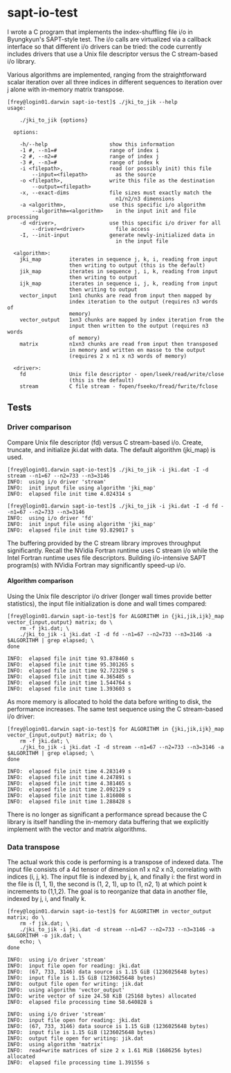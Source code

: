 # sapt-io-test

I wrote a C program that implements the index-shuffling file i/o in Byungkyun's SAPT-style test.  The i/o calls are virtualized via a callback interface so that different i/o drivers can be tried:  the code currently includes drivers that use a Unix file descriptor versus the C stream-based i/o library.

Various algorithms are implemented, ranging from the straightforward scalar iteration over all three indices in different sequences to iteration over j alone with in-memory matrix transpose.

```
[frey@login01.darwin sapt-io-test]$ ./jki_to_jik --help
usage:

    ./jki_to_jik {options}

  options:

    -h/--help                    show this information
    -1 #, --n1=#                 range of index i
    -2 #, --n2=#                 range of index j
    -3 #, --n3=#                 range of index k
    -i <filepath>,               read (or possibly init) this file
        --input=<filepath>         as the source
    -o <filepath>,               write this file as the destination
        --output=<filepath>
    -x, --exact-dims             file sizes must exactly match the
                                   n1/n2/n3 dimensions
    -a <algorithm>,              use this specific i/o algorithm
        --algorithm=<algorithm>    in the input init and file processing
    -d <driver>,                 use this specific i/o driver for all
        --driver=<driver>          file access
    -I, --init-input             generate newly-initialized data in
                                   in the input file

  <algorithm>:
    jki_map         iterates in sequence j, k, i, reading from input
                    then writing to output (this is the default)
    jik_map         iterates in sequence j, i, k, reading from input
                    then writing to output
    ijk_map         iterates in sequence i, j, k, reading from input
                    then writing to output
    vector_input    1xn1 chunks are read from input then mapped by
                    index iteration to the output (requires n3 words of
                    memory)
    vector_output   1xn3 chunks are mapped by index iteration from the
                    input then written to the output (requires n3 words
                    of memory)
    matrix          n1xn3 chunks are read from input then transposed
                    in memory and written en masse to the output
                    (requires 2 x n1 x n3 words of memory)

  <driver>:
    fd              Unix file descriptor - open/lseek/read/write/close
                    (this is the default)
    stream          C file stream - fopen/fseeko/fread/fwrite/fclose

```

## Tests

### Driver comparison

Compare Unix file descriptor (fd) versus C stream-based i/o.  Create, truncate, and initialize jki.dat with data.  The default algorithm (jki_map) is used.

```
[frey@login01.darwin sapt-io-test]$ ./jki_to_jik -i jki.dat -I -d stream --n1=67 --n2=733 --n3=3146
INFO:  using i/o driver 'stream'
INFO:  init input file using algorithm 'jki_map'
INFO:  elapsed file init time 4.024314 s

[frey@login01.darwin sapt-io-test]$ ./jki_to_jik -i jki.dat -I -d fd --n1=67 --n2=733 --n3=3146
INFO:  using i/o driver 'fd'
INFO:  init input file using algorithm 'jki_map'
INFO:  elapsed file init time 93.829017 s
```

The buffering provided by the C stream library improves throughput significantly.  Recall the NVidia Fortran runtime uses C stream i/o while the Intel Fortran runtime uses file descriptors.  Building i/o-intensive SAPT program(s) with NVidia Fortran may significantly speed-up i/o.


#### Algorithm comparison

Using the Unix file descriptor i/o driver (longer wall times provide better statistics), the input file initialization is done and wall times compared:

```
[frey@login01.darwin sapt-io-test]$ for ALGORITHM in {jki,jik,ijk}_map vector_{input,output} matrix; do \
    rm -f jki.dat; \
    ./jki_to_jik -i jki.dat -I -d fd --n1=67 --n2=733 --n3=3146 -a $ALGORITHM | grep elapsed; \
done

INFO:  elapsed file init time 93.878460 s
INFO:  elapsed file init time 95.301265 s
INFO:  elapsed file init time 92.723298 s
INFO:  elapsed file init time 4.365485 s
INFO:  elapsed file init time 1.544764 s
INFO:  elapsed file init time 1.393603 s
```

As more memory is allocated to hold the data before writing to disk, the performance increases.  The same test sequence using the C stream-based i/o driver:

```
[frey@login01.darwin sapt-io-test]$ for ALGORITHM in {jki,jik,ijk}_map vector_{input,output} matrix; do \
    rm -f jki.dat; \
    ./jki_to_jik -i jki.dat -I -d stream --n1=67 --n2=733 --n3=3146 -a $ALGORITHM | grep elapsed; \
done

INFO:  elapsed file init time 4.283149 s
INFO:  elapsed file init time 4.247891 s
INFO:  elapsed file init time 4.381465 s
INFO:  elapsed file init time 2.092129 s
INFO:  elapsed file init time 1.816008 s
INFO:  elapsed file init time 1.288428 s
```

There is no longer as significant a performance spread because the C library is itself handling the in-memory data buffering that we explicitly implement with the vector and matrix algorithms.


### Data transpose

The actual work this code is performing is a transpose of indexed data.  The input file consists of a 4d tensor of dimension n1 x n2 x n3, correlating with indices (i, j, k).  The input file is indexed by j, k, and finally i:  the first word in the file is (1, 1, 1), the second is (1, 2, 1), up to (1, n2, 1) at which point k increments to (1,1,2).  The goal is to reorganize that data in another file, indexed by j, i, and finally k.



```
[frey@login01.darwin sapt-io-test]$ for ALGORITHM in vector_output matrix; do \
    rm -f jik.dat; \
    ./jki_to_jik -i jki.dat -d stream --n1=67 --n2=733 --n3=3146 -a $ALGORITHM -o jik.dat; \
    echo; \
done

INFO:  using i/o driver 'stream'
INFO:  input file open for reading: jki.dat
INFO:  (67, 733, 3146) data source is 1.15 GiB (1236025648 bytes)
INFO:  input file is 1.15 GiB (1236025648 bytes)
INFO:  output file open for writing: jik.dat
INFO:  using algorithm 'vector_output'
INFO:  write vector of size 24.58 KiB (25168 bytes) allocated
INFO:  elapsed file processing time 58.640828 s

INFO:  using i/o driver 'stream'
INFO:  input file open for reading: jki.dat
INFO:  (67, 733, 3146) data source is 1.15 GiB (1236025648 bytes)
INFO:  input file is 1.15 GiB (1236025648 bytes)
INFO:  output file open for writing: jik.dat
INFO:  using algorithm 'matrix'
INFO:  read+write matrices of size 2 x 1.61 MiB (1686256 bytes) allocated
INFO:  elapsed file processing time 1.391556 s
```

